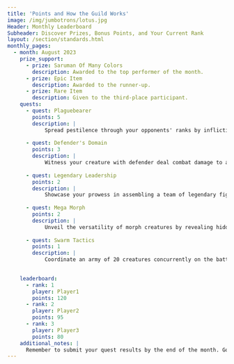 ```yaml
---
title: 'Points and How the Guild Works'
image: /img/jumbotrons/lotus.jpg
Header: Monthly Leaderboard
Subheader: Discover Prizes, Bonus Points, and Your Current Rank
layout: /section/standards.html
monthly_pages:
  - month: August 2023
    prize_support:
      - prize: Saruman Of Many Colors
        description: Awarded to the top performer of the month.
      - prize: Epic Item
        description: Awarded to the runner-up.
      - prize: Rare Item
        description: Given to the third-place participant.
    quests:
      - quest: Plaguebearer
        points: 5
        description: |
            Spread pestilence through your opponents' ranks by inflicting 30 or more poison counters during a single game. Your mastery over contagion is recognized and rewarded.
      
      - quest: Defender's Domain
        points: 3
        description: |
            Witness your creature with defender deal combat damage to a player, showcasing your unconventional tactics and earning recognition.
      
      - quest: Legendary Leadership
        points: 2
        description: |
            Showcase your prowess in assembling a team of legendary figures and set yourself apart on the battlefield by governing with five or more legendary creatures under your command.
      
      - quest: Mega Morph
        points: 2
        description: |
            Unveil the versatility of morph creatures by revealing hidden potential in three or more creatures simultaneously. Commendations for your strategic manipulation of hidden power.
      
      - quest: Swarm Tactics
        points: 1
        description: |
            Coordinate an army of 20 creatures concurrently on the battlefield, showcasing your tactical acumen in maintaining such numbers. Your skillful strategy is acknowledged.
      

    leaderboard:
      - rank: 1
        player: Player1
        points: 120
      - rank: 2
        player: Player2
        points: 95
      - rank: 3
        player: Player3
        points: 80
    additional_notes: |
      Remember to submit your quest results by the end of the month. Good luck, adventurers!
---
```


